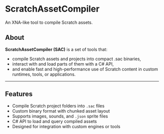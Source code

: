 # ScratchAssetCompiler
An XNA-like tool to compile Scratch assets.

## About
**ScratchAssetCompiler (SAC)** is a set of tools that:
- compile Scratch assets and projects into compact .sac binaries,
- interact with and load parts of them with a C# API,
- and enable fast and high-performance use of Scratch content in custom runtimes, tools, or applications.

---

## Features
- Compile Scratch project folders into `.sac` files
- Custom binary format with chunked asset layout
- Supports images, sounds, and `.json` sprite files
- C# API to load and query compiled assets
- Designed for integration with custom engines or tools
